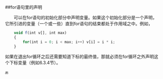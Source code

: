 ##for语句里的声明

&emsp;&emsp;可以在for语句的初始化部分中声明变量。如果这个初始化部分是一个声明，它所引进的变量（一个或一些）直到for语句的结束都处于作用域之中。例如，

```javascript
    void f(int v[], int max)
    {
        for(int i = 0; i < max; i++) v[i] = i * i;
    }
```

如果在退出for循环之后还需要知道下标的最终值，那就必须在for循环之外声明这个下标变量（例如6.3.4节）。

🔚